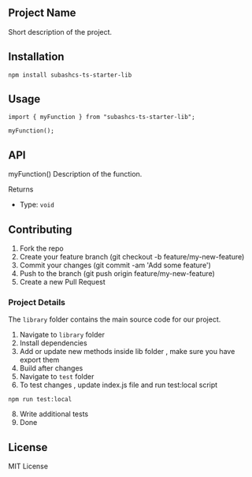 ## Project Name
Short description of the project.

## Installation

```
npm install subashcs-ts-starter-lib

```

## Usage

```
import { myFunction } from "subashcs-ts-starter-lib";

myFunction();

```

## API
myFunction()
Description of the function.

Returns
- Type: `void`


## Contributing
1. Fork the repo
2. Create your feature branch (git checkout -b feature/my-new-feature)
4. Commit your changes (git commit -am 'Add some feature')
5. Push to the branch (git push origin feature/my-new-feature)
6. Create a new Pull Request

### Project Details
The `library` folder contains the main source code for our project.

1. Navigate to `library` folder
2. Install dependencies
3. Add or update new methods inside lib folder , make sure you have export them 
4. Build after changes 
5. Navigate to `test` folder 
6. To test changes , update index.js file and run test:local script
```
npm run test:local
```
8. Write additional tests
9. Done


## License
MIT License

